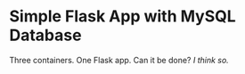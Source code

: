 # Simple Flask App with MySQL Database

Three containers. One Flask app. Can it be done? _I think so._
